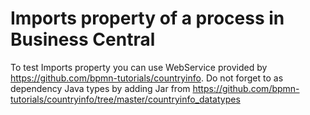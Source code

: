 Imports property of a process in Business Central
=================================================

To test Imports property you can use WebService provided by https://github.com/bpmn-tutorials/countryinfo.
Do not forget to as dependency Java types by adding Jar from https://github.com/bpmn-tutorials/countryinfo/tree/master/countryinfo_datatypes
